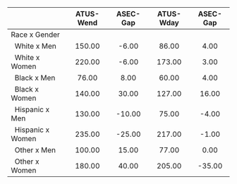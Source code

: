 
|                      |    ATUS-Wend |     ASEC-Gap |    ATUS-Wday |     ASEC-Gap |
| -------------------- | :----------: | :----------: | :----------: | :----------: |
| Race x Gender        |              |              |              |              |
| &nbsp;&nbsp;White x Men |       150.00 |        -6.00 |        86.00 |         4.00 |
| &nbsp;&nbsp;White x Women |       220.00 |        -6.00 |       173.00 |         3.00 |
| &nbsp;&nbsp;Black x Men |        76.00 |         8.00 |        60.00 |         4.00 |
| &nbsp;&nbsp;Black x Women |       140.00 |        30.00 |       127.00 |        16.00 |
| &nbsp;&nbsp;Hispanic x Men |       130.00 |       -10.00 |        75.00 |        -4.00 |
| &nbsp;&nbsp;Hispanic x Women |       235.00 |       -25.00 |       217.00 |        -1.00 |
| &nbsp;&nbsp;Other x Men |       100.00 |        15.00 |        77.00 |         0.00 |
| &nbsp;&nbsp;Other x Women |       180.00 |        40.00 |       205.00 |       -35.00 |

